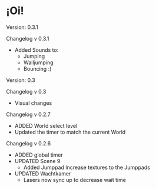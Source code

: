 # ¡Oi!

Version: 0.3.1

Changelog v 0.3.1

- Added Sounds to:
  - Jumping
  - Walljumping
  - Bouncing :)

Version: 0.3

Changelog v 0.3

- Visual changes


Changelog v 0.2.7

- ADDED World select level
- Updated the timer to match the current World



Changelog v 0.2.6

- ADDED global timer
- UPDATED Scene 9
  - Added Jumppad Increase textures to the Jumppads
- UPDATED Wachtkamer
  - Lasers now sync up to decrease wait time
  
